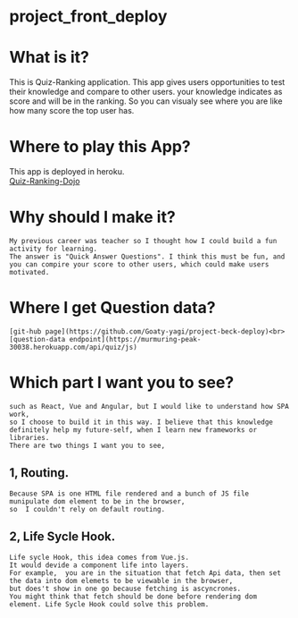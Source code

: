 # project_front_deploy

# **What is it?**

This is Quiz-Ranking application. This app gives users opportunities to test their knowledge and compare to other users. 
your knowledge indicates as score and will be in the ranking. 
So you can visualy see where you are like how many score the top user has.


# **Where to play this App?**

This app is deployed in heroku.<br>
[Quiz-Ranking-Dojo](https://quiz-ranking-dojo.herokuapp.com/)


# **Why should I make it?**

```This is my final project in General Assembly development course.
My previous career was teacher so I thought how I could build a fun activity for learning. 
The answer is "Quick Answer Questions". I think this must be fun, and you can compire your score to other users, which could make users motivated.
```

# **Where I get Question data?**

```The question data was provided as a js file for homework purpose from GA.  I built DB, and set all the data into the DB as Api.<br>
[git-hub page](https://github.com/Goaty-yagi/project-beck-deploy)<br>
[question-data endpoint](https://murmuring-peak-30038.herokuapp.com/api/quiz/js) 
```


# **Which part I want you to see?**

```I built SPA from scratch. There were a few choices to build SPA in easier way, 
such as React, Vue and Angular, but I would like to understand how SPA work, 
so I choose to build it in this way. I believe that this knowledge definitely help my future-self, when I learn new frameworks or libraries.
There are two things I want you to see,
```

## **1,  Routing.**

```Regarding to SPA, routing is one of the most crutial component. 
Because SPA is one HTML file rendered and a bunch of JS file munipulate dom element to be in the browser, 
so  I couldn't rely on default routing.
```
## **2,  Life Sycle Hook.**

```
Life sycle Hook, this idea comes from Vue.js. 
It would devide a component life into layers. 
For example,  you are in the situation that fetch Api data, then set the data into dom elemets to be viewable in the browser,  
but does't show in one go because fetching is ascyncrones. 
You might think that fetch should be done before rendering dom element. Life Sycle Hook could solve this problem.
```
